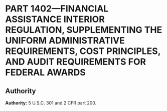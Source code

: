 # PART 1402—FINANCIAL ASSISTANCE INTERIOR REGULATION, SUPPLEMENTING THE UNIFORM ADMINISTRATIVE REQUIREMENTS, COST PRINCIPLES, AND AUDIT REQUIREMENTS FOR FEDERAL AWARDS


## Authority

**Authority:** 5 U.S.C. 301 and 2 CFR part 200.


